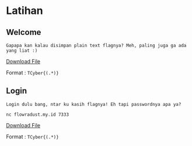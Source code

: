 # Latihan

## Welcome

```
Gapapa kan kalau disimpan plain text flagnya? Meh, paling juga ga ada yang liat :)
```

<a href="./Resource/welcome">Download File</a>

Format : `TCyber{(.*)}`

## Login

```
Login dulu bang, ntar ku kasih flagnya! Eh tapi passwordnya apa ya?
```

```
nc flowradust.my.id 7333
```

<a href="./Resource/login">Download File</a>

Format : `TCyber{(.*)}`
